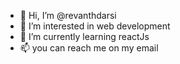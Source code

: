 - 👋 Hi, I’m @revanthdarsi
- 👀 I’m interested in web development
- 🌱 I’m currently learning reactJs
- 📫 you can reach me on my email

<!---
revanthdarsi/revanthdarsi is a ✨ special ✨ repository because its `README.md` (this file) appears on your GitHub profile.
You can click the Preview link to take a look at your changes.
--->
